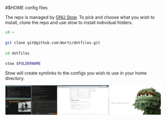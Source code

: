 #$HOME config files

The repo is managed by [GNU Stow](http://www.gnu.org/software/stow/). To pick and choose what you wish to install, clone the repo and use stow to install individual folders.

```bash
cd ~

git clone git@github.com:Wartz/dotfiles.git

cd dotfiles

stow $FOLDERNAME 
```

Stow will create symlinks to the configs you wish to use in your home directory.

![Alt text](screenshot.png "Shot taken Jan 21 2015")
